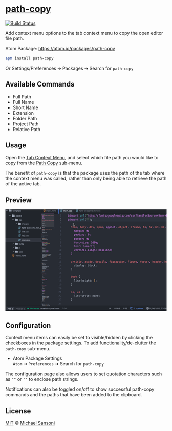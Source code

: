 # [path-copy](https://github.com/msansoni/atom-path-copy)

[![Build Status](https://travis-ci.org/msansoni/atom-path-copy.svg?branch=master)](https://travis-ci.org/msansoni/atom-path-copy)

Add context menu options to the tab context menu to copy the open editor file path.

Atom Package: https://atom.io/packages/path-copy

```bash
apm install path-copy
```

Or Settings/Preferences ➔ Packages ➔ Search for `path-copy`

## Available Commands

- Full Path
- Full Name
- Short Name
- Extension
- Folder Path
- Project Path
- Relative Path

## Usage

Open the [Tab Context Menu](https://github.com/atom/atom/blob/master/src/context-menu-manager.coffee), and  select which file path you would like to copy from the [Path Copy](https://atom.io/packages/path-copy) sub-menu.

The benefit of `path-copy` is that the package uses the path of the tab where the context menu was called, rather than only being able to retrieve the path of the active tab.

## Preview

![Path Copy in Action](https://github.com/msansoni/atom-path-copy/raw/master/preview.gif)

## Configuration

Context menu items can easily be set to visible/hidden by clicking the checkboxes in the package settings. To add functionality/de-clutter the `path-copy` sub-menu.
- Atom Package Settings  
  `Atom` ➔ `Preferences` ➔ Search for `path-copy`

The configuration page also allows users to set quotation characters such as `""` or `''` to enclose path strings.

Notifications can also be toggled on/off to show successful path-copy commands and the paths that have been added to the clipboard.

## License

[MIT](https://github.com/msansoni/atom-path-copy/blob/master/LICENSE.md) © [Michael Sansoni](http://www.michaelsansoni.com)
